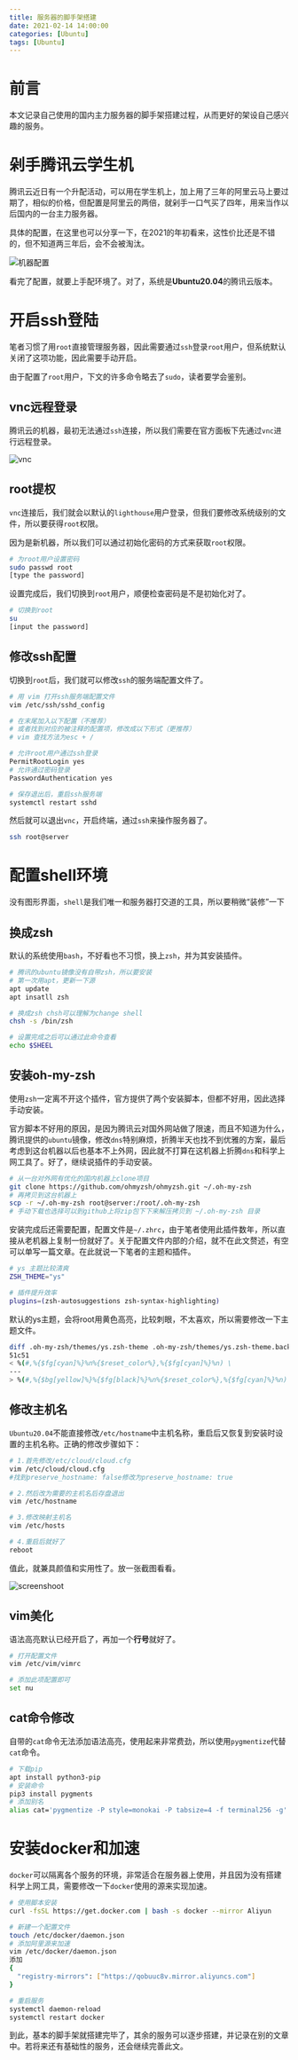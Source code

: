 ```yaml
---
title: 服务器的脚手架搭建
date: 2021-02-14 14:00:00
categories: [Ubuntu]
tags: [Ubuntu]
---
```

# 前言
本文记录自己使用的国内主力服务器的脚手架搭建过程，从而更好的架设自己感兴趣的服务。

<!--more-->

# 剁手腾讯云学生机

腾讯云近日有一个升配活动，可以用在学生机上，加上用了三年的阿里云马上要过期了，相似的价格，但配置是阿里云的两倍，就剁手一口气买了四年，用来当作以后国内的一台主力服务器。

具体的配置，在这里也可以分享一下，在2021的年初看来，这性价比还是不错的，但不知道两三年后，会不会被淘汰。

![机器配置](http://pic.xuecq.cc/TencentStu-Configuration.png)

看完了配置，就要上手配环境了。对了，系统是**Ubuntu20.04**的腾讯云版本。



# 开启ssh登陆

笔者习惯了用`root`直接管理服务器，因此需要通过`ssh`登录`root`用户，但系统默认关闭了这项功能，因此需要手动开启。

由于配置了`root`用户，下文的许多命令略去了`sudo`，读者要学会鉴别。



## vnc远程登录

腾讯云的机器，最初无法通过`ssh`连接，所以我们需要在官方面板下先通过`vnc`进行远程登录。

![vnc](http://pic.xuecq.cc/TencentStu-VNC.png)



## root提权

`vnc`连接后，我们就会以默认的`lighthouse`用户登录，但我们要修改系统级别的文件，所以要获得`root`权限。

因为是新机器，所以我们可以通过初始化密码的方式来获取`root`权限。

``` bash
# 为root用户设置密码
sudo passwd root
[type the password]
```

设置完成后，我们切换到`root`用户，顺便检查密码是不是初始化对了。

``` bash
# 切换到root
su
[input the password]
```



## 修改ssh配置

切换到`root`后，我们就可以修改`ssh`的服务端配置文件了。

``` bash
# 用 vim 打开ssh服务端配置文件
vim /etc/ssh/sshd_config

# 在末尾加入以下配置（不推荐）
# 或者找到对应的被注释的配置项，修改成以下形式（更推荐）
# vim 查找方法为esc + /

# 允许root用户通过ssh登录
PermitRootLogin yes
# 允许通过密码登录
PasswordAuthentication yes

# 保存退出后，重启ssh服务端
systemctl restart sshd

```

然后就可以退出`vnc`，开启终端，通过`ssh`来操作服务器了。

``` bash
ssh root@server
```



# 配置shell环境

没有图形界面，`shell`是我们唯一和服务器打交道的工具，所以要稍微“装修”一下

## 换成zsh

默认的系统使用`bash`，不好看也不习惯，换上`zsh`，并为其安装插件。

``` bash
# 腾讯的ubuntu镜像没有自带zsh，所以要安装
# 第一次用apt，更新一下源
apt update
apt insatll zsh

# 换成zsh chsh可以理解为change shell
chsh -s /bin/zsh

# 设置完成之后可以通过此命令查看 
echo $SHEEL 
```



## 安装oh-my-zsh

使用`zsh`一定离不开这个插件，官方提供了两个安装脚本，但都不好用，因此选择手动安装。

官方脚本不好用的原因，是因为腾讯云对国外网站做了限速，而且不知道为什么，腾讯提供的`ubuntu`镜像，修改`dns`特别麻烦，折腾半天也找不到优雅的方案，最后考虑到这台机器以后也基本不上外网，因此就不打算在这机器上折腾`dns`和科学上网工具了。好了，继续说插件的手动安装。

``` bash
# 从一台对外网有优化的国内机器上clone项目
git clone https://github.com/ohmyzsh/ohmyzsh.git ~/.oh-my-zsh
# 再拷贝到这台机器上
scp -r ~/.oh-my-zsh root@server:/root/.oh-my-zsh
# 手动下载也选择可以到github上将zip包下下来解压拷贝到 ~/.oh-my-zsh 目录
```

安装完成后还需要配置，配置文件是`~/.zhrc`，由于笔者使用此插件数年，所以直接从老机器上复制一份就好了。关于配置文件内部的介绍，就不在此文赘述，有空可以单写一篇文章。在此就说一下笔者的主题和插件。

``` bash
# ys 主题比较清爽
ZSH_THEME="ys"

# 插件提升效率
plugins=(zsh-autosuggestions zsh-syntax-highlighting)
```

默认的ys主题，会将root用黄色高亮，比较刺眼，不太喜欢，所以需要修改一下主题文件。

``` bash
diff .oh-my-zsh/themes/ys.zsh-theme .oh-my-zsh/themes/ys.zsh-theme.backup
51c51
< %(#,%{$fg[cyan]%}%n%{$reset_color%},%{$fg[cyan]%}%n) \
---
> %(#,%{$bg[yellow]%}%{$fg[black]%}%n%{$reset_color%},%{$fg[cyan]%}%n) \
```



## 修改主机名

`Ubuntu20.04`不能直接修改`/etc/hostname`中主机名称，重启后又恢复到安装时设置的主机名称。正确的修改步骤如下：

``` bash
# 1.首先修改/etc/cloud/cloud.cfg
vim /etc/cloud/cloud.cfg
#找到preserve_hostname: false修改为preserve_hostname: true

# 2.然后改为需要的主机名后存盘退出
vim /etc/hostname

# 3.修改映射主机名
vim /etc/hosts

# 4.重启后就好了
reboot
```

值此，就兼具颜值和实用性了。放一张截图看看。

![screenshoot](http://pic.xuecq.cc/TencentStu-Screen.png)



## vim美化

语法高亮默认已经开启了，再加一个**行号**就好了。

``` bash
# 打开配置文件
vim /etc/vim/vimrc

# 添加此项配置即可
set nu
```



## cat命令修改

自带的`cat`命令无法添加语法高亮，使用起来非常费劲，所以使用`pygmentize`代替`cat`命令。

``` bash
# 下载pip
apt install python3-pip
# 安装命令
pip3 install pygments
# 添加别名
alias cat='pygmentize -P style=monokai -P tabsize=4 -f terminal256 -g'
```



# 安装docker和加速

`docker`可以隔离各个服务的环境，非常适合在服务器上使用，并且因为没有搭建科学上网工具，需要修改一下`docker`使用的源来实现加速。
``` bash
# 使用脚本安装
curl -fsSL https://get.docker.com | bash -s docker --mirror Aliyun

# 新建一个配置文件
touch /etc/docker/daemon.json
# 添加阿里源来加速
vim /etc/docker/daemon.json
添加
{
  "registry-mirrors": ["https://qobuuc8v.mirror.aliyuncs.com"]
}

# 重启服务
systemctl daemon-reload
systemctl restart docker
```



到此，基本的脚手架就搭建完毕了，其余的服务可以逐步搭建，并记录在别的文章中。若将来还有基础性的服务，还会继续完善此文。
